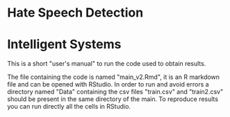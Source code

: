 # Hate Speech Detection 
# Intelligent Systems

This is a short "user's manual" to run the code used to obtain results.

The file containing the code is named "main_v2.Rmd", it is an R markdown file and can be opened with RStudio. 
In order to run and avoid errors a directory named "Data" containing the csv files "train.csv" and "train2.csv" should be present in the same directory of the main.
To reproduce results you can run directly all the cells in RStudio.
